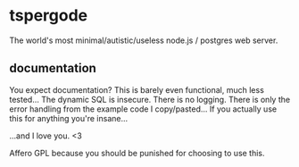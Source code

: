 # tspergode
The world's most minimal/autistic/useless node.js / postgres web server.

## documentation
You expect documentation? This is barely even functional, much less tested... The dynamic SQL is insecure. There is no logging. There is only the error handling from the example code I copy/pasted... If you actually use this for anything you're insane...

...and I love you. <3

Affero GPL because you should be punished for choosing to use this.
